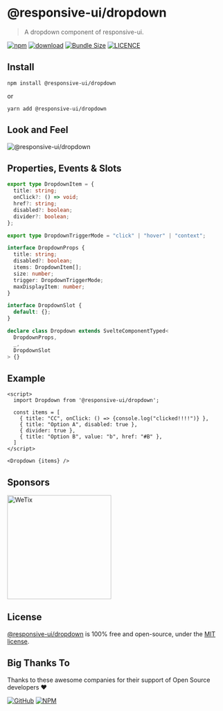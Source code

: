 # @responsive-ui/dropdown

> A dropdown component of responsive-ui.

<p>

[![npm](https://img.shields.io/npm/v/@responsive-ui/dropdown.svg)](https://www.npmjs.com/package/@responsive-ui/dropdown)
[![download](https://img.shields.io/npm/dw/@responsive-ui/dropdown.svg)](https://www.npmjs.com/package/@responsive-ui/dropdown)
[![Bundle Size](https://badgen.net/bundlephobia/minzip/%40responsive-ui%2Fdropdown)](https://bundlephobia.com/result?p=@responsive-ui/dropdown)
[![LICENCE](https://img.shields.io/github/license/wetix/responsive-ui)](https://github.com/wetix/responsive-ui/blob/master/LICENSE)

</p>

## Install

```console
npm install @responsive-ui/dropdown
```

or

```console
yarn add @responsive-ui/dropdown
```

## Look and Feel

<img src="https://user-images.githubusercontent.com/7383278/105826555-d92d8080-5ffb-11eb-99f7-39599a581ca4.png"
alt="@responsive-ui/dropdown" />

## Properties, Events & Slots

```ts
export type DropdownItem = {
  title: string;
  onClick?: () => void;
  href?: string;
  disabled?: boolean;
  divider?: boolean;
};

export type DropdownTriggerMode = "click" | "hover" | "context";

interface DropdownProps {
  title: string;
  disabled?: boolean;
  items: DropdownItem[];
  size: number;
  trigger: DropdownTriggerMode;
  maxDisplayItem: number;
}

interface DropdownSlot {
  default: {};
}

declare class Dropdown extends SvelteComponentTyped<
  DropdownProps,
  _,
  DropdownSlot
> {}
```

## Example

```svelte
<script>
  import Dropdown from '@responsive-ui/dropdown';

  const items = [
    { title: "CC", onClick: () => {console.log("clicked!!!!")} },
    { title: "Option A", disabled: true },
    { divider: true },
    { title: "Option B", value: "b", href: "#B" },
  ]
</script>

<Dropdown {items} />
```

[comment]: <> ([Try it yourself in Svelte Repl]&#40;https://svelte.dev/repl/e95880d4083f4e80bb162678c4676ccd?version=latest&#41;)

## Sponsors

<img src="https://asset.wetix.my/images/logo/wetix.png" alt="WeTix" width="240px">

## License

[@responsive-ui/dropdown](https://github.com/wetix/responsive-ui/tree/master/components/dropdown) is 100% free and open-source, under the [MIT license](https://github.com/wetix/responsive-ui/blob/master/LICENSE).

## Big Thanks To

Thanks to these awesome companies for their support of Open Source developers ❤

[![GitHub](https://jstools.dev/img/badges/github.svg)](https://github.com/open-source)
[![NPM](https://jstools.dev/img/badges/npm.svg)](https://www.npmjs.com/)

